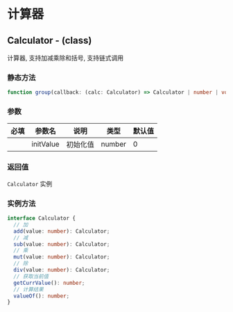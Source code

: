 # 计算器

## Calculator - (class)

计算器, 支持加减乘除和括号, 支持链式调用

### 静态方法

```ts
function group(callback: (calc: Calculator) => Calculator | number | void, initValue: number): Calculator | number;
```

### 参数

| 必填 | 参数名    | 说明     | 类型   | 默认值 |
| :--: | --------- | -------- | ------ | ------ |
|      | initValue | 初始化值 | number | 0      |

### 返回值

`Calculator` 实例

### 实例方法

```ts
interface Calculator {
  // 加
  add(value: number): Calculator;
  // 减
  sub(value: number): Calculator;
  // 乘
  mut(value: number): Calculator;
  // 除
  div(value: number): Calculator;
  // 获取当前值
  getCurrValue(): number;
  // 计算结果
  valueOf(): number;
}
```
